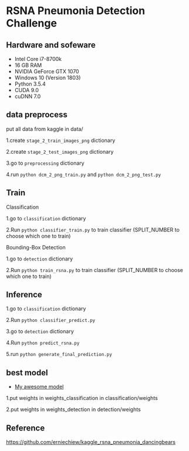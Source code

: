 # RSNA Pneumonia Detection Challenge

## Hardware and sofeware
* Intel Core i7-8700k
* 16 GB RAM
* NVIDIA GeForce GTX 1070
* Windows 10 (Version 1803)
* Python 3.5.4
* CUDA 9.0
* cuDNN 7.0

## data preprocess

put all data from kaggle in data/

1.create `stage_2_train_images_png` dictionary

2.create `stage_2_test_images_png` dictionary

3.go to `preprocessing` dictionary

4.run `python dcm_2_png_train.py` and `python dcm_2_png_test.py`


## Train

Classification

1.go to `classification` dictionary

2.Run `python classifier_train.py` to train classifier (SPLIT_NUMBER to choose which one to train)


Bounding-Box Detection

1.go to `detection` dictionary

2.Run `python train_rsna.py` to train classifier (SPLIT_NUMBER to choose which one to train)


## Inference

1.go to `classification` dictionary

2.Run `python classifier_predict.py`

3.go to `detection` dictionary

4.Run `python predict_rsna.py`

5.run `python generate_final_prediction.py`


## best model

- [My awesome model](https://drive.google.com/file/d/1jdxkmAVYBW68IbTOwfrVSeEIQO8ZWHXU/view?usp=sharing) 

1.put weights in weights_classification in classification/weights

2.put weights in weights_detection in detection/weights

## Reference

https://github.com/erniechiew/kaggle_rsna_pneumonia_dancingbears
